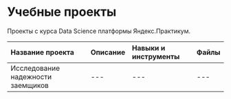 # Учебные проекты
Проекты с курса Data Science платформы Яндекс.Практикум.

|Название проекта|Описание|Навыки и инструменты|Файлы|
| :---------------------- | :---------------------- | :---------------------- | :---------------------- |
|Исследование надежности заемщиков|---|---|---|
